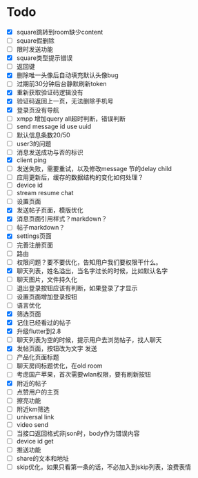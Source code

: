 # Todo

- [x]  square跳转到room缺少content
- [ ]  square假删除
- [ ]  限时发送功能
- [x]  square类型提示错误
- [ ]  返回键
- [x]  删除唯一头像后自动填充默认头像bug
- [ ]  过期前30分钟后台静默刷新token
- [x]  重新获取验证码逻辑没有
- [x]  验证码返回上一页，无法删除手机号
- [x]  登录页没有导航 
- [ ]  xmpp 增加query all超时判断，错误判断
- [ ]  send message id use uuid
- [ ]  默认信息条数20/50
- [ ]  user3的问题
- [ ]  消息发送成功与否的标识
- [x]  client ping
- [ ]  发送失败，需要重试，以及修改message 节的delay child
- [ ]  应用更新后，缓存的数据结构的变化如何处理？
- [ ]  device id
- [ ]  stream resume chat
- [ ]  设置页面
- [x]  发送帖子页面，模版优化
- [x]  消息页面引用样式？markdown？
- [ ]  帖子markdown？
- [x]  settings页面
- [ ]  完善注册页面
- [ ]  路由
- [ ]  权限问题？要不要优化，告知用户我们要权限干什么。
- [x]  聊天列表，姓名溢出，当名字过长的时候，比如默认名字
- [ ]  聊天图片，文件持久化
- [ ]  退出登录按钮应该有判断，如果登录了才显示
- [ ]  设置页面增加登录按钮
- [ ]  语言优化
- [x] 筛选页面
- [x] 记住已经看过的帖子
- [x] 升级flutter到2.8
- [ ] 聊天列表为空的时候，提示用户去浏览帖子，找人聊天
- [x] 发帖页面，按钮改为文字 发送
- [ ] 产品化页面标题
- [ ] 聊天房间标题优化，在old room
- [ ] 考虑国产苹果，首次需要wlan权限，要有刷新按钮
- [x] 附近的帖子
- [ ] 点赞用户的主页
- [ ] 擦亮功能
- [ ] 附近km筛选
- [ ] universal link
- [ ] video send
- [ ] 当接口返回格式非json时，body作为错误内容
- [ ] device id get
- [ ] 推送功能
- [ ] share的文本和地址
- [ ] skip优化，如果只看第一条的话，不必加入到skip列表，浪费表情